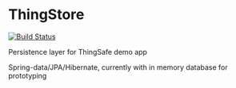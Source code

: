 ThingStore
==========

[![Build Status](https://travis-ci.org/jonmcewen/ThingStore.png?branch=master)](https://travis-ci.org/jonmcewen/ThingStore)

Persistence layer for ThingSafe demo app

Spring-data/JPA/Hibernate, currently with in memory database for prototyping
